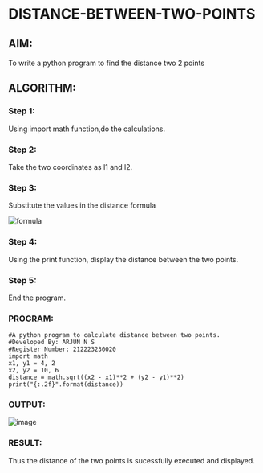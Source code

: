 # DISTANCE-BETWEEN-TWO-POINTS

## AIM:
To write a python program to find the distance two 2 points
## ALGORITHM:
### Step 1: 

Using import math function,do the calculations.

### Step 2: 

Take the two coordinates as l1 and l2.

### Step 3: 

Substitute the values in the distance formula

![formula](/formula.JPG)

### Step 4: 

Using the print function, display the distance between the two points.

### Step 5: 

End the program.
### PROGRAM:
```
#A python program to calculate distance between two points.
#Developed By: ARJUN N S
#Register Number: 212223230020
import math
x1, y1 = 4, 2
x2, y2 = 10, 6
distance = math.sqrt((x2 - x1)**2 + (y2 - y1)**2)
print("{:.2f}".format(distance))
```

### OUTPUT:
![image](https://github.com/NSArjun/DISTANCE-BETWEEN-TWO-POINTS/assets/148233801/dcedade2-4680-48d7-9949-49bb8b7a0155)



### RESULT:
Thus the distance of the two points is sucessfully executed and displayed.
